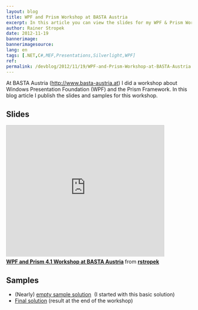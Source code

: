```yaml
---
layout: blog
title: WPF and Prism Workshop at BASTA Austria
excerpt: In this article you can view the slides for my WPF & Prism Workshop at BASTA Austria. Additionally you can download the sample code.
author: Rainer Stropek
date: 2012-11-19
bannerimage: 
bannerimagesource: 
lang: en
tags: [.NET,C#,MEF,Presentations,Silverlight,WPF]
ref: 
permalink: /devblog/2012/11/19/WPF-and-Prism-Workshop-at-BASTA-Austria
---
```


<p>At BASTA Austria (<a href="http://www.basta-austria.at" title="Homepage of BASTA Austria" target="_blank">http://www.basta-austria.at</a>) I did a workshop about Windows Presentation Foundation (WPF) and the Prism Framework. In this blog article I publish the slides and samples for this workshop.</p><h2>Slides</h2><iframe src="http://www.slideshare.net/slideshow/embed_code/15243084" width="427" height="356" frameborder="0" marginwidth="0" marginheight="0" scrolling="no" style="border:1px solid #CCC;border-width:1px 1px 0;margin-bottom:5px" allowfullscreen="allowfullscreen" webkitallowfullscreen="webkitallowfullscreen" mozallowfullscreen="mozallowfullscreen"></iframe><div style="margin-bottom:5px" data-mce-style="margin-bottom: 5px;">
  <strong>
    <a href="http://www.slideshare.net/rstropek/prism-basta-at-2012" title="WPF and Prism 4.1 Workshop at BASTA Austria" target="_blank">WPF and Prism 4.1 Workshop at BASTA Austria</a>
  </strong> from <strong><a href="http://www.slideshare.net/rstropek" target="_blank">rstropek</a></strong></div><h2>Samples</h2><ul>
  <li>(Nearly) <a href="{{site.baseurl}}/content/Blog Assets/Code Samples/Prism41Sample_Begin.zip" title="Download empty sample solution" target="_blank">empty sample solution</a>  (I started with this basic solution)</li>
  <li>
    <a href="{{site.baseurl}}/content/Blog Assets/Code Samples/Prism41Sample_End.zip" title="Download final solution" target="_blank">Final solution</a> (result at the end of the workshop)</li>
</ul>